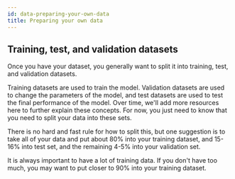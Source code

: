 ```yaml
---
id: data-preparing-your-own-data
title: Preparing your own data
---
```


## Training, test, and validation datasets

Once you have your dataset, you generally want to split it into training, test, and validation datasets. 

Training datasets are used to train the model. Validation datasets are used to change the parameters of the model, and test datasets are used to test the final performance of the model. Over time, we'll add more resources here to further explain these concepts. For now, you just need to know that you need to split your data into these sets.

There is no hard and fast rule for how to split this, but one suggestion is to take all of your data and put about 80% into your training dataset, and 15-16% into test set, and the remaining 4-5% into your validation set.

It is always important to have a lot of training data. If you don't have too much, you may want to put closer to 90% into your training dataset.
